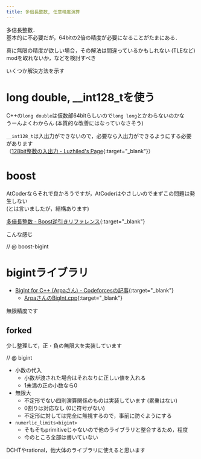 ```yaml
---
title: 多倍長整数, 任意精度演算
---
```


多倍長整数．  
基本的に不必要だが，64bitの2倍の精度が必要になることがたまにある．  

真に無限の精度が欲しい場合，その解法は間違っているかもしれない (TLEなど)  
modを取れないか，などを検討すべき

いくつか解決方法を示す

# long double, \_\_int128\_tを使う

C++の`long double`は仮数部64bitらしいので`long long`とかわらないのかな  
うーんよくわからん (本質的な改善にはなっていなさそう)

`__int128_t`は入出力ができないので，必要なら入出力ができるようにする必要があります  
（[128bit整数の入出力 - Luzhiled's Page](https://luzhiled.github.io/CLibrary/Other/IO_int128.html){:target="_blank"}）
<!--_-->

# boost

AtCoderならそれで良かろうですが，AtCoderはやさしいのでまずこの問題は発生しない  
(とは言いましたが，結構あります)

[多倍長整数 - Boost逆引きリファレンス](https://boostjp.github.io/tips/multiprec-int.html){:target="_blank"}<!--_-->

こんな感じ

// @ boost-bigint

# bigintライブラリ

* [BigInt for C++ (Arpaさん) - Codeforcesの記事](https://codeforces.com/blog/entry/22566){:target="_blank"}<!--_-->
  * [ArpaさんのBigInt.cpp](https://gist.github.com/ar-pa/957297fb3f88996ead11){:target="_blank"}<!--_-->

無限精度です

## forked

少し整理して，正・負の無限大を実装しています

// @ bigint

* 小数の代入
  * 小数が渡された場合はそれなりに正しい値を入れる
  * 1未満の正の小数なら0
* 無限大
  * 不定形でない四則演算関係のものは実装しています (累乗はない)
  * 0割りは対応なし (0に符号がない)
  * 不定形に対しては完全に無視するので，事前に防ぐようにする
* `numerlic_limits<bigint>`
  * そもそもprimitiveじゃないので他のライブラリと整合するため，程度
  * 今のところ全部は書いていない

DCHTやrational，他大体のライブラリに使えると思います

